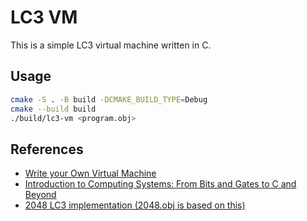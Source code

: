 # LC3 VM

This is a simple LC3 virtual machine written in C.

## Usage

```bash
cmake -S . -B build -DCMAKE_BUILD_TYPE=Debug
cmake --build build
./build/lc3-vm <program.obj>
```
## References

- [Write your Own Virtual Machine](https://www.jmeiners.com/lc3-vm/#:lc3.c_2)
- [Introduction to Computing Systems: From Bits and Gates to C and Beyond](https://www.amazon.com/Introduction-Computing-Systems-Gates-Beyond/dp/0072467509)
- [2048 LC3 implementation (2048.obj is based on this)](https://github.com/rpendleton/lc3-2048)